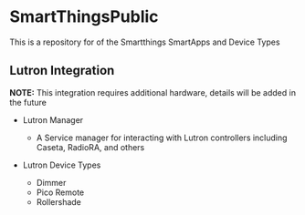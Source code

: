 # SmartThingsPublic

This is a repository for of the Smartthings SmartApps and Device Types

## Lutron Integration

**NOTE:** This integration requires additional hardware, details will be added in the future

* Lutron Manager
  - A Service manager for interacting with Lutron controllers including Caseta, RadioRA, and others
  
* Lutron Device Types

  - Dimmer
  - Pico Remote
  - Rollershade
  
